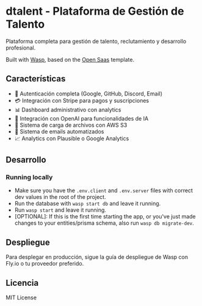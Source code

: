 # dtalent - Plataforma de Gestión de Talento

Plataforma completa para gestión de talento, reclutamiento y desarrollo profesional.

Built with [Wasp](https://wasp.sh), based on the [Open Saas](https://opensaas.sh) template.

## Características

- 🔐 Autenticación completa (Google, GitHub, Discord, Email)
- 💳 Integración con Stripe para pagos y suscripciones
- 📊 Dashboard administrativo con analytics
- 🤖 Integración con OpenAI para funcionalidades de IA
- 📁 Sistema de carga de archivos con AWS S3
- 📧 Sistema de emails automatizados
- 📈 Analytics con Plausible o Google Analytics

## Desarrollo

### Running locally
 - Make sure you have the `.env.client` and `.env.server` files with correct dev values in the root of the project.
 - Run the database with `wasp start db` and leave it running.
 - Run `wasp start` and leave it running.
 - [OPTIONAL]: If this is the first time starting the app, or you've just made changes to your entities/prisma schema, also run `wasp db migrate-dev`.

## Despliegue

Para desplegar en producción, sigue la guía de despliegue de Wasp con Fly.io o tu proveedor preferido.

## Licencia

MIT License

